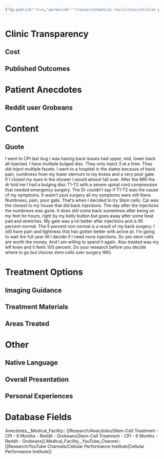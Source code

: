 ```yaml
---
{"dg-publish":true,"permalink":"/research/medical-facilities/cellular-performance-institute-cpi/"}
---
```


# Clinic Transparency
## Cost

## Published Outcomes

# Patient Anecdotes
## Reddit user Grobeans

<div class="transclusion internal-embed is-loaded"><div class="markdown-embed">



# Content
## Quote
I went to CPI last Aug I was having back issues had upper, mid, lower back all injected. I have multiple bulged disc. They only inject 3 at a time. They did inject multiple facets. I went to a hospital in the states because of back pain, numbness from my lower sternum to my knees and a very poor gate. If I closed my eyes in the shower I would almost fall over. After the MRI the dr told me I had a bulging disc T1-T2 with a severe spinal cord compression that needed emergency surgery. The Dr couldn’t say if T1-T2 was the cause of my symptoms. It wasn’t post surgery all my symptoms were still there. Numbness, pain, poor gate. That’s when I decided to try Stem cells. Cpi was the closest to my house that did back injections. The day after the injections the numbness was gone. It does still come back sometimes after being on my feet for hours, right by my belly button but goes away after some heat pad and stretches. My gate was a lot better after injections and is 95 percent normal. The 5 percent non normal is a result of my back surgery. I still have pain and tightness that has gotten better with active pt. I’m going to wait the full year till I decide if I need more injections. So yes stem cells are worth the money. And I am willing to spend it again. Also treated was my left knee and it feels 100 percent. Do your research before you decide where to go but choose stem cells over surgery IMO.

</div></div>

# Treatment Options
## Imaging Guidance

## Treatment Materials

## Areas Treated

# Other
## Native Language

## Overall Presentation

## Personal Experiences

# Database Fields
Anecdotes__Medical_Facility:: [[Research/Anecdotes/Stem-Cell Treatment - CPI - 6 Months - Reddit - Grobeans\|Stem-Cell Treatment - CPI - 6 Months - Reddit - Grobeans]]
Medical_Facility__YouTube_Channel:: [[Research/YouTube Channels/Cellular Performance Institute\|Cellular Performance Institute]]